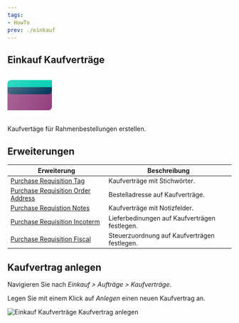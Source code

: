 ```yaml
---
tags:
- HowTo
prev: ./einkauf
---
```

## Einkauf Kaufverträge
![icons_odoo_purchase](assets/icons_odoo_purchase.png)

Kaufvertäge für Rahmenbestellungen erstellen.

## Erweiterungen

| Erweiterung                                                                       | Beschreibung                                  |
| --------------------------------------------------------------------------------- | --------------------------------------------- |
| [Purchase Requisition Tag](Purchase%20Requisition%20Tag.md)                       | Kaufverträge mit Stichwörter.                 |
| [Purchase Requisition Order Address](Purchase%20Requisition%20Order%20Address.md) | Bestelladresse auf Kaufverträge.              |
| [Purchase Requistion Notes](Purchase%20Requistion%20Notes.md)                     | Kaufverträge mit Notizfelder.                 |
| [Purchase Requisition Incoterm](Purchase%20Requisition%20Incoterm.md)             | Lieferbedinungen auf Kaufverträgen festlegen. |
| [Purchase Requisition Fiscal](Purchase%20Requisition%20Fiscal.md)                 | Steuerzuordnung auf Kaufverträgen festlegen.  |

## Kaufvertrag anlegen

Navigieren Sie nach *Einkauf > Aufträge > Kaufverträge*.

Legen Sie mit einem Klick auf *Anlegen* einen neuen Kaufvertrag an.

![Einkauf Kaufverträge Kaufvertrag anlegen](assets/Einkauf%20Kaufverträge%20Kaufvertrag%20anlegen.png)
